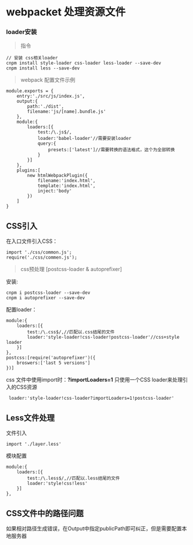# webpacket 处理资源文件

### loader安装

> 指令

	// 安装 css相关loader
	cnpm install style-loader css-loader less-loader --save-dev
	cnpm install less --save-dev

> webpack 配置文件示例

	module.exports = {
	    entry:'./src/js/index.js',
	    output:{
	        path:'./dist',
	        filename:'js/[name].bundle.js'
	    },
	    module:{
	        loaders:[{
	            test:/\.js$/,
	            loader:'babel-loader'//需要安装loader
	            query:{
	                presets:['latest']//需要转换的语法格式，这个为全部转换
	            }
	        }]
	    },
	    plugins:[
	        new htmlWebpackPlugin({
	            filename:'index.html',
	            template:'index.html',
	            inject:'body'
	        })
	    ]
	}

## CSS引入

在入口文件引入CSS：

	import './css/common.js';
	require('./css/commen.js');

> css预处理 [postcss-loader & autoprefixer]

安装:

	cnpm i postcss-loader --save-dev
	cnpm i autoprefixer --save-dev

配置loader：

	module:{
        loaders:[{
            test:/\.css$/,//匹配以.css结尾的文件
            loader:'style-loader!css-loader!postcss-loader'//css+style loader
        }]
    },
	postcss:[require('autoprefixer')({
		broswers:['last 5 versions']
	})]

css 文件中使用import时：**?importLoaders=1** 只使用一个CSS loader来处理引入的CSS资源

	 loader:'style-loader!css-loader?importLoaders=1!postcss-loader'

## Less文件处理

文件引入
	
	import './layer.less'

模块配置

	module:{
        loaders:[{
            test:/\.less$/,//匹配以.less结尾的文件
            loader:'style!css!less'
        }]
    },


## CSS文件中的路径问题

如果相对路径生成错误，在Output中指定publicPath即可纠正，但是需要配置本地服务器
